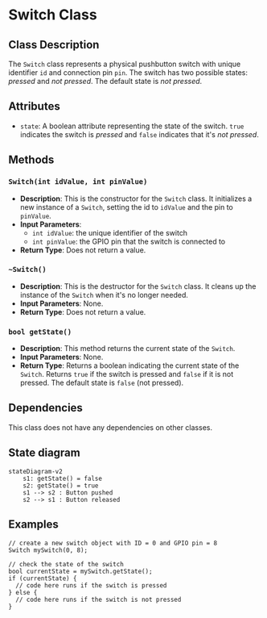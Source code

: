 # Switch Class

## Class Description

The `Switch` class represents a physical pushbutton switch with unique identifier `id` and connection pin `pin`. The switch has two possible states: _pressed_ and _not pressed_. The default state is _not pressed_.

## Attributes

- `state`: A boolean attribute representing the state of the switch. `true` indicates the switch is _pressed_ and `false` indicates that it's _not pressed_.

## Methods

### `Switch(int idValue, int pinValue)`
- **Description**: This is the constructor for the `Switch` class. It initializes a new instance of a `Switch`, setting the id to `idValue` and the pin to `pinValue`.
- **Input Parameters**: 
    - `int idValue`: the unique identifier of the switch
    - `int pinValue`: the GPIO pin that the switch is connected to
- **Return Type**: Does not return a value.

### `~Switch()`
- **Description**: This is the destructor for the `Switch` class. It cleans up the instance of the `Switch` when it's no longer needed.
- **Input Parameters**: None.
- **Return Type**: Does not return a value.

### `bool getState()`
- **Description**: This method returns the current state of the `Switch`.
- **Input Parameters**: None.
- **Return Type**: Returns a boolean indicating the current state of the `Switch`. Returns `true` if the switch is pressed and `false` if it is not pressed. The default state is `false` (not pressed).

## Dependencies

This class does not have any dependencies on other classes.

## State diagram

```mermaid
stateDiagram-v2
    s1: getState() = false
    s2: getState() = true
    s1 --> s2 : Button pushed
    s2 --> s1 : Button released
```

## Examples

```
// create a new switch object with ID = 0 and GPIO pin = 8
Switch mySwitch(0, 8);

// check the state of the switch
bool currentState = mySwitch.getState();
if (currentState) {
  // code here runs if the switch is pressed
} else {
  // code here runs if the switch is not pressed
}
```